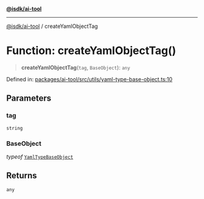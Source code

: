 [**@isdk/ai-tool**](../README.md)

***

[@isdk/ai-tool](../globals.md) / createYamlObjectTag

# Function: createYamlObjectTag()

> **createYamlObjectTag**(`tag`, `BaseObject`): `any`

Defined in: [packages/ai-tool/src/utils/yaml-type-base-object.ts:10](https://github.com/isdk/ai-tool.js/blob/79d5773fa454dc7789b1291b1ebd73e4c1b93154/src/utils/yaml-type-base-object.ts#L10)

## Parameters

### tag

`string`

### BaseObject

*typeof* [`YamlTypeBaseObject`](../classes/YamlTypeBaseObject.md)

## Returns

`any`
